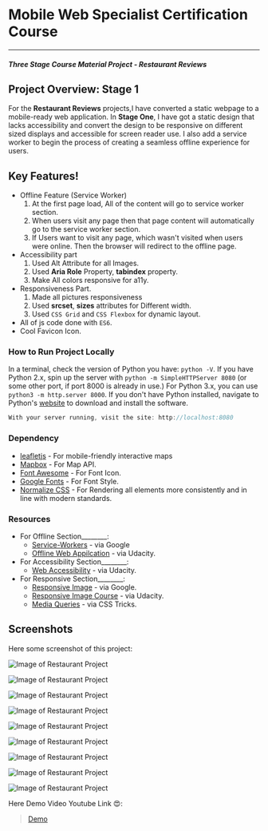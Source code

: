 # Mobile Web Specialist Certification Course
---
#### _Three Stage Course Material Project - Restaurant Reviews_

## Project Overview: Stage 1

For the **Restaurant Reviews** projects,I have converted a static webpage to a mobile-ready web application. In **Stage One**, I have got a static design that lacks accessibility and convert the design to be responsive on different sized displays and accessible for screen reader use. I also add a service worker to begin the process of creating a seamless offline experience for users.

## Key Features!
- Offline Feature (Service Worker)
    1. At the first page load, All of the content will go to service worker section.
    2. When users visit any page then that page content will automatically go to the service worker section.
    3. If Users want to visit any page, which wasn't visited when users were online. Then the browser will redirect to the offline page. 
- Accessibility part
    1. Used Alt Attribute for all Images.
    2. Used **Aria Role** Property, **tabindex** property.
    3. Make All colors responsive for a11y.
- Responsiveness Part.
    1. Made all pictures responsiveness
    2. Used **srcset**, **sizes** attributes for Different width.
    3. Used `CSS Grid` and `CSS Flexbox` for dynamic layout.
- All of js code done with `ES6`.
- Cool Favicon Icon.



### How to Run Project Locally

In a terminal, check the version of Python you have: `python -V`. If you have Python 2.x, spin up the server with `python -m SimpleHTTPServer 8080` (or some other port, if port 8000 is already in use.) For Python 3.x, you can use `python3 -m http.server 8000`. If you don't have Python installed, navigate to Python's [website](https://www.python.org/) to download and install the software.

```javascript
With your server running, visit the site: http://localhost:8080
```


### Dependency

* [leafletjs](https://leafletjs.com/) - For mobile-friendly interactive maps
* [Mapbox](https://www.mapbox.com/) - For Map API.
* [Font Awesome](http://fontawesome.io) - For Font Icon.
* [Google Fonts](https://fonts.google.com) - For Font Style.
* [Normalize CSS](https://necolas.github.io/normalize.css/) - For Rendering all elements more consistently and in line with modern standards.

### Resources

- For Offline Section________:
  - [Service-Workers](https://developers.google.com/web/fundamentals/primers/service-workers/) - via Google
  - [Offline Web Appilcation](https://in.udacity.com/course/offline-web-applications--ud899) - via Udacity.
- For Accessibility Section________:
  - [Web Accessibility](https://in.udacity.com/course/web-accessibility--ud891) - via Udacity.
- For Responsive Section________:
  - [Responsive Image](https://developers.google.com/web/ilt/pwa/lab-responsive-images) - via Google.
  - [Responsive Image Course](https://in.udacity.com/course/responsive-images--ud882) - via Udacity.
  - [Media Queries](https://css-tricks.com/snippets/css/media-queries-for-standard-devices/) - via CSS Tricks.

## Screenshots
Here some screenshot of this project:

![Image of Restaurant Project](https://preview.ibb.co/jm5vWL/big.png)

![Image of Restaurant Project](https://image.ibb.co/me3hBL/heading.png)

![Image of Restaurant Project](https://preview.ibb.co/fOcaWL/footer.png)

![Image of Restaurant Project](https://preview.ibb.co/mtmKrL/git.png)

![Image of Restaurant Project](https://preview.ibb.co/jRGVy0/button.png)

![Image of Restaurant Project](https://preview.ibb.co/g3LZQf/filter-heading.png)

![Image of Restaurant Project](https://preview.ibb.co/gBzuQf/mdille-info.png)

![Image of Restaurant Project](https://preview.ibb.co/j2Mr5f/big-info.png)

![Image of Restaurant Project](https://preview.ibb.co/c6HQWL/rating-button.png)


Here Demo Video Youtube Link :heart_eyes::
> [Demo](https://youtu.be/sFko5wySooc) 
